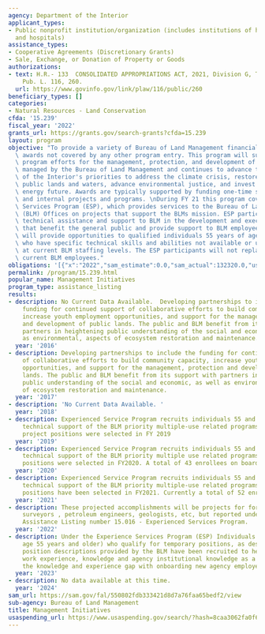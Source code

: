 ```yaml
---
agency: Department of the Interior
applicant_types:
- Public nonprofit institution/organization (includes institutions of higher education
  and hospitals)
assistance_types:
- Cooperative Agreements (Discretionary Grants)
- Sale, Exchange, or Donation of Property or Goods
authorizations:
- text: H.R.- 133  CONSOLIDATED APPROPRIATIONS ACT, 2021, Division G, Title 1, 111.
    Pub. L. 116, 260.
  url: https://www.govinfo.gov/link/plaw/116/public/260
beneficiary_types: []
categories:
- Natural Resources - Land Conservation
cfda: '15.239'
fiscal_year: '2022'
grants_url: https://grants.gov/search-grants?cfda=15.239
layout: program
objective: "To provide a variety of Bureau of Land Management financial assistance\
  \ awards not covered by any other program entry. This program will support mission\
  \ program efforts for the management, protection, and development of public lands\
  \ managed by the Bureau of Land Management and continues to advance the Department\
  \ of the Interior's priorities to address the climate crisis, restore balance on\
  \ public lands and waters, advance environmental justice, and invest in a clean\
  \ energy future. Awards are typically supported by funding one-time specific legislation\
  \ and internal projects and programs. \nDuring FY 21 this program covered the Experienced\
  \ Services Program (ESP), which provides services to the Bureau of Land Management\
  \ (BLM) Offices on projects that support the BLMs mission. ESP participants provide\
  \ technical assistance and support to BLM in the development and execution of activities\
  \ that benefit the general public and provide support to BLM employees. The program\
  \ will provide opportunities to qualified individuals 55 years of age and older,\
  \ who have specific technical skills and abilities not available or underrepresented\
  \ at current BLM staffing levels. The ESP participants will not replace or displace\
  \ current BLM employees."
obligations: '[{"x":"2022","sam_estimate":0.0,"sam_actual":132320.0,"usa_spending_actual":-91239.48},{"x":"2023","sam_estimate":0.0,"sam_actual":0.0,"usa_spending_actual":-141693.37},{"x":"2024","sam_estimate":0.0,"sam_actual":0.0,"usa_spending_actual":0.0}]'
permalink: /program/15.239.html
popular_name: Management Initiatives
program_type: assistance_listing
results:
- description: No Current Data Available.  Developing partnerships to include the
    funding for continued support of collaborative efforts to build community capacity,
    increase youth employment opportunities, and support for the management, protection
    and development of public lands. The public and BLM benefit from its support with
    partners in heightening public understanding of the social and economic, as well
    as environmental, aspects of ecosystem restoration and maintenance.
  year: '2016'
- description: Developing partnerships to include the funding for continued support
    of collaborative efforts to build community capacity, increase youth employment
    opportunities, and support for the management, protection and development of public
    lands. The public and BLM benefit from its support with partners in heightening
    public understanding of the social and economic, as well as environmental, aspects
    of ecosystem restoration and maintenance.
  year: '2017'
- description: 'No Current Data Available. '
  year: '2018'
- description: Experienced Service Program recruits individuals 55 and older to provide
    technical support of the BLM priority multiple-use related programs.                                        31
    project positions were selected in FY 2019
  year: '2019'
- description: Experienced Service Program recruits individuals 55 and older to provide
    technical support of the BLM priority multiple use related programs. 8 new project
    positions were selected in FY2020. A total of 43 enrollees on board.
  year: '2020'
- description: Experienced Service Program recruits individuals 55 and older to provide
    technical support of the BLM priority multiple-use related programs. 20 new project
    positions have been selected in FY2021. Currently a total of 52 enrollees on board.
  year: '2021'
- description: These projected accomplishments will be projects for foresters, land
    surveyors , petroleum engineers, geologists, etc, but reported under BLM's new
    Assistance Listing number 15.016 - Experienced Services Program.
  year: '2022'
- description: Under the Experience Services Program (ESP) Individuals (Americans,
    age 55 years and older) who qualify for temporary positions, as described in approved
    position descriptions provided by the BLM have been recruited to help pass on
    work experience, knowledge and agency institutional knowledge as a way to bridge
    the knowledge and experience gap with onboarding new agency employees.
  year: '2023'
- description: No data available at this time.
  year: '2024'
sam_url: https://sam.gov/fal/550802fdb333421d8d7a76faa65bedf2/view
sub-agency: Bureau of Land Management
title: Management Initiatives
usaspending_url: https://www.usaspending.gov/search/?hash=8caa3062fa0f61359cdacfbcdd204425
---
```

